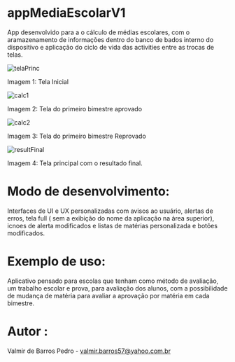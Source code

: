 # appMediaEscolarV1

App desenvolvido para a o cálculo de médias escolares, 
com o aramazenamento de informações dentro do banco de bados interno do dispositivo e aplicação do ciclo de vida das activities entre as trocas de telas.

![telaPrinc](https://user-images.githubusercontent.com/48802923/68517470-7ae57800-0266-11ea-821c-054b7be8fbab.png)

Imagem 1: Tela Inicial

![calc1](https://user-images.githubusercontent.com/48802923/68517468-7ae57800-0266-11ea-964f-f6dc8527532f.jpeg)

Imagem 2: Tela do primeiro bimestre aprovado 

![calc2](https://user-images.githubusercontent.com/48802923/68517469-7ae57800-0266-11ea-9c21-0d240504a772.jpeg)

Imagem 3: Tela do primeiro bimestre Reprovado
 
![resultFinal](https://user-images.githubusercontent.com/48802923/68517472-7b7e0e80-0266-11ea-8775-83ea04f0d10b.jpeg)

Imagem 4: Tela principal com o resultado final. 

# Modo de desenvolvimento:

Interfaces de UI e UX personalizadas com avisos ao usuário, alertas de erros, tela full ( sem a exibição do nome da aplicação na área superior), icnoes de alerta modificados e listas de matérias personalizada e botões modificados.

# Exemplo de uso:

Aplicativo pensado para escolas que tenham como método de avaliação, um trabalho escolar e prova, para avaliação dos 
alunos, com a possibilidade de mudança de matéria para avaliar a aprovação por matéria em cada bimestre.

# Autor :

Valmir de Barros Pedro -  valmir.barros57@yahoo.com.br
